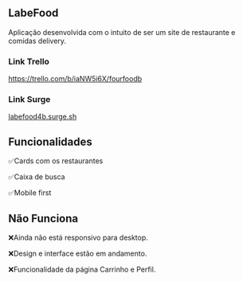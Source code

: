 ## LabeFood

Aplicação desenvolvida com o intuito de ser um site de restaurante e comidas delivery.


### Link Trello
https://trello.com/b/iaNW5i6X/fourfoodb

### Link Surge
[labefood4b.surge.sh](labefood4b.surge.sh)

## Funcionalidades

✅Cards com os restaurantes

✅Caixa de busca

✅Mobile first


## Não Funciona

❌Ainda não está responsivo para desktop.

❌Design e interface estão em andamento.

❌Funcionalidade da página Carrinho e Perfil.

